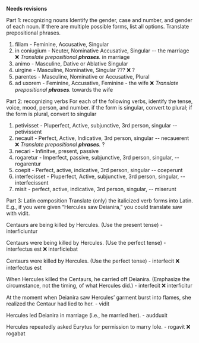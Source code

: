 **Needs revisions**

Part 1: recognizing nouns
Identify the gender, case and number, and gender of each noun. If there are multiple possible forms, list all options. Translate prepositional phrases.

1. filiam - Feminine, Accusative, Singular
1. in coniugium - Neuter, Nominative Accusative, Singular -- the marriage ❌ *Translate prepositional **phrases**.* in marriage
1. animo - Masculine, Dative or Ablative Singular
1. uirgine - Masculine, Nominative, Singular ??? ❌ ?
1. parentes - Masculine, Nominative or Accusative, Plural
1. ad uxorem - Feminine, Accusative, Feminine - the wife ❌ *Translate prepositional **phrases**.* towards the wife


Part 2: recognizing verbs
For each of the following verbs, identify the tense, voice, mood, person, and number.
if the form is singular, convert to plural; if the form is plural, convert to singular

1. petivisset - Pluperfect, Active, subjunctive, 3rd person, singular -- petivissent
1. necauit - Perfect, Active, Indicative, 3rd person, singular -- necauerent ❌ *Translate prepositional **phrases**.* ?
1. necari - Infinitve, present, passive 
1. rogaretur - Imperfect, passive, subjunctive, 3rd person, singular, -- rogarentur
1. coepit - Perfect, active, indicative, 3rd person, singular -- coeperunt 
1. interfecisset - Pluperfect, Active, subjunctive, 3rd person, singular, -- interfecissent
1. misit - perfect, active, indicative, 3rd person, singular, -- miserunt

Part 3: Latin composition
Translate (only) the italicized verb forms into Latin. E.g., if you were given “Hercules saw Deianira,” you could translate saw with vidit.

Centaurs are being killed by Hercules. (Use the present tense)  - interficiuntur

Centaurs were being killed by Hercules. (Use the perfect tense) - interfectus est ❌ interficiebat

Centaurs were killed by Hercules. (Use the perfect tense) - interfecit ❌ interfectus est

When Hercules killed the Centaurs, he carried off Deianira. (Emphasize the circumstance, not the timing, of what Hercules did.) - interfecit ❌ interficitur

At the moment when Deianira saw Hercules’ garment burst into flames, she realized the Centaur had lied to her. - vidit

Hercules led Deianira in marriage (i.e., he married her). - audduxit

Hercules repeatedly asked Eurytus for permission to marry Iole. - rogavit ❌ rogabat

